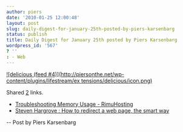```yaml
---
author: piers
date: '2010-01-25 12:00:48'
layout: post
slug: daily-digest-for-january-25th-posted-by-piers-karsenbarg
status: publish
title: Daily Digest for January 25th posted by Piers Karsenbarg
wordpress_id: '567'
? ''
: - Web
---
```


[![delicious (feed #4)](http://piersonthe.net/wp-content/plugins/lifestream/ex
tensions/delicious/icon.png)](http://del.icio.us/piersk)

Shared [2](void(0);) links.

  * [Troubleshooting Memory Usage - RimuHosting](http://rimuhosting.com/howto/memory.jsp)
  * [Steven Hargrove : How to redirect a web page, the smart way](http://www.stevenhargrove.com/redirect-web-pages/)
  
-- Post by Piers Karsenbarg


